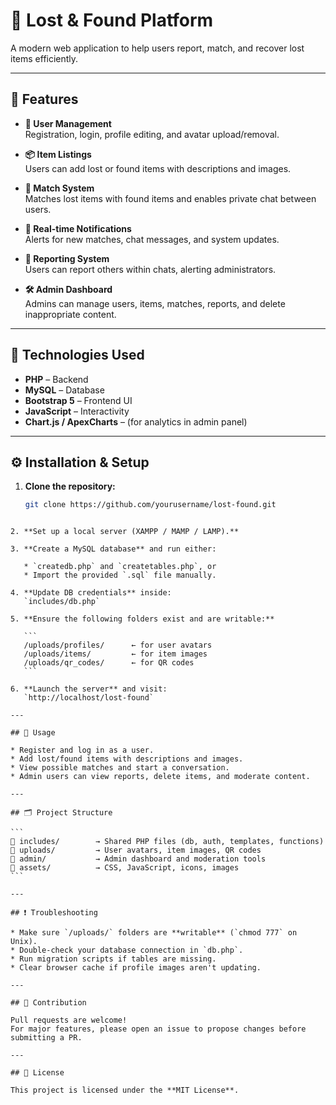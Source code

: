 # 🧭 Lost & Found Platform

A modern web application to help users report, match, and recover lost items efficiently.

---

## 🔑 Features

- **👤 User Management**  
  Registration, login, profile editing, and avatar upload/removal.

- **📦 Item Listings**  
  Users can add lost or found items with descriptions and images.

- **🔗 Match System**  
  Matches lost items with found items and enables private chat between users.

- **🔔 Real-time Notifications**  
  Alerts for new matches, chat messages, and system updates.

- **🚩 Reporting System**  
  Users can report others within chats, alerting administrators.

- **🛠️ Admin Dashboard**  
  Admins can manage users, items, matches, reports, and delete inappropriate content.

---

## 🧰 Technologies Used

- **PHP** – Backend
- **MySQL** – Database
- **Bootstrap 5** – Frontend UI
- **JavaScript** – Interactivity
- **Chart.js / ApexCharts** – (for analytics in admin panel)

---

## ⚙️ Installation & Setup

1. **Clone the repository:**
   ```bash
   git clone https://github.com/yourusername/lost-found.git
````

2. **Set up a local server (XAMPP / MAMP / LAMP).**

3. **Create a MySQL database** and run either:

   * `createdb.php` and `createtables.php`, or
   * Import the provided `.sql` file manually.

4. **Update DB credentials** inside:
   `includes/db.php`

5. **Ensure the following folders exist and are writable:**

   ```
   /uploads/profiles/      ← for user avatars  
   /uploads/items/         ← for item images  
   /uploads/qr_codes/      ← for QR codes
   ```

6. **Launch the server** and visit:
   `http://localhost/lost-found`

---

## 🚀 Usage

* Register and log in as a user.
* Add lost/found items with descriptions and images.
* View possible matches and start a conversation.
* Admin users can view reports, delete items, and moderate content.

---

## 🗂️ Project Structure

```
📁 includes/        → Shared PHP files (db, auth, templates, functions)
📁 uploads/         → User avatars, item images, QR codes
📁 admin/           → Admin dashboard and moderation tools
📁 assets/          → CSS, JavaScript, icons, images
```

---

## ❗ Troubleshooting

* Make sure `/uploads/` folders are **writable** (`chmod 777` on Unix).
* Double-check your database connection in `db.php`.
* Run migration scripts if tables are missing.
* Clear browser cache if profile images aren't updating.

---

## 🤝 Contribution

Pull requests are welcome!
For major features, please open an issue to propose changes before submitting a PR.

---

## 📄 License

This project is licensed under the **MIT License**.

````


